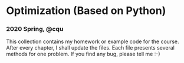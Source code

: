 # Optimization (Based on Python)
### 2020 Spring, @cqu
This collection contains my homework or example code for the course. After every chapter, I shall update the files. Each file presents several methods for one problem. If you find any bug, please tell me :-)
